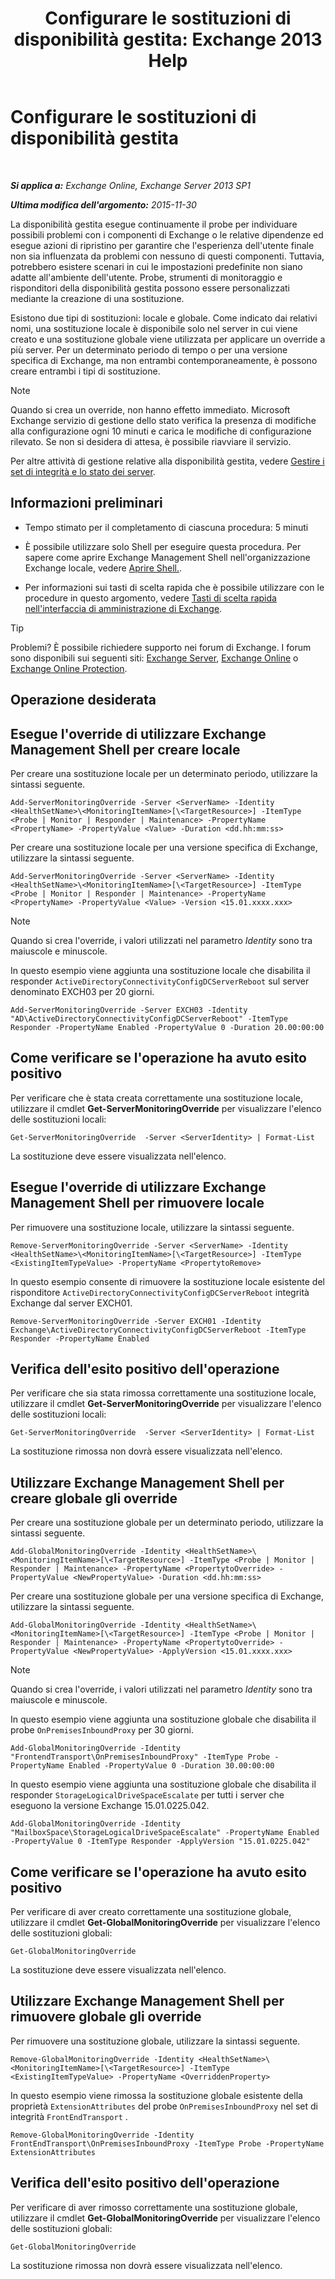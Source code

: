﻿---
title: 'Configurare le sostituzioni di disponibilità gestita: Exchange 2013 Help'
TOCTitle: Configurare le sostituzioni di disponibilità gestita
ms:assetid: c8f315b3-1d5e-4ad9-8bea-9c3a4a13ebfc
ms:mtpsurl: https://technet.microsoft.com/it-it/library/Dn482055(v=EXCHG.150)
ms:contentKeyID: 59890031
ms.date: 05/22/2018
mtps_version: v=EXCHG.150
ms.translationtype: MT
---

# Configurare le sostituzioni di disponibilità gestita

 

_**Si applica a:** Exchange Online, Exchange Server 2013 SP1_

_**Ultima modifica dell'argomento:** 2015-11-30_

La disponibilità gestita esegue continuamente il probe per individuare possibili problemi con i componenti di Exchange o le relative dipendenze ed esegue azioni di ripristino per garantire che l'esperienza dell'utente finale non sia influenzata da problemi con nessuno di questi componenti. Tuttavia, potrebbero esistere scenari in cui le impostazioni predefinite non siano adatte all'ambiente dell'utente. Probe, strumenti di monitoraggio e risponditori della disponibilità gestita possono essere personalizzati mediante la creazione di una sostituzione.

Esistono due tipi di sostituzioni: locale e globale. Come indicato dai relativi nomi, una sostituzione locale è disponibile solo nel server in cui viene creato e una sostituzione globale viene utilizzata per applicare un override a più server. Per un determinato periodo di tempo o per una versione specifica di Exchange, ma non entrambi contemporaneamente, è possono creare entrambi i tipi di sostituzione.


> [!NOTE]
> Quando si crea un override, non hanno effetto immediato. Microsoft Exchange servizio di gestione dello stato verifica la presenza di modifiche alla configurazione ogni 10 minuti e carica le modifiche di configurazione rilevato. Se non si desidera di attesa, è possibile riavviare il servizio.



Per altre attività di gestione relative alla disponibilità gestita, vedere [Gestire i set di integrità e lo stato dei server](manage-health-sets-and-server-health-exchange-2013-help.md).

## Informazioni preliminari

  - Tempo stimato per il completamento di ciascuna procedura: 5 minuti

  - È possibile utilizzare solo Shell per eseguire questa procedura. Per sapere come aprire Exchange Management Shell nell'organizzazione Exchange locale, vedere [Aprire Shell.](https://technet.microsoft.com/it-it/library/dd638134\(v=exchg.150\)).

  - Per informazioni sui tasti di scelta rapida che è possibile utilizzare con le procedure in questo argomento, vedere [Tasti di scelta rapida nell'interfaccia di amministrazione di Exchange](keyboard-shortcuts-in-the-exchange-admin-center-exchange-online-protection-help.md).


> [!TIP]
> Problemi? È possibile richiedere supporto nei forum di Exchange. I forum sono disponibili sui seguenti siti: <A href="https://go.microsoft.com/fwlink/p/?linkid=60612">Exchange Server</A>, <A href="https://go.microsoft.com/fwlink/p/?linkid=267542">Exchange Online</A> o <A href="https://go.microsoft.com/fwlink/p/?linkid=285351">Exchange Online Protection</A>.



## Operazione desiderata

## Esegue l'override di utilizzare Exchange Management Shell per creare locale

Per creare una sostituzione locale per un determinato periodo, utilizzare la sintassi seguente.

    Add-ServerMonitoringOverride -Server <ServerName> -Identity <HealthSetName>\<MonitoringItemName>[\<TargetResource>] -ItemType <Probe | Monitor | Responder | Maintenance> -PropertyName <PropertyName> -PropertyValue <Value> -Duration <dd.hh:mm:ss>

Per creare una sostituzione locale per una versione specifica di Exchange, utilizzare la sintassi seguente.

    Add-ServerMonitoringOverride -Server <ServerName> -Identity <HealthSetName>\<MonitoringItemName>[\<TargetResource>] -ItemType <Probe | Monitor | Responder | Maintenance> -PropertyName <PropertyName> -PropertyValue <Value> -Version <15.01.xxxx.xxx>


> [!NOTE]
> Quando si crea l'override, i valori utilizzati nel parametro <EM>Identity</EM> sono tra maiuscole e minuscole.



In questo esempio viene aggiunta una sostituzione locale che disabilita il responder `ActiveDirectoryConnectivityConfigDCServerReboot` sul server denominato EXCH03 per 20 giorni.

    Add-ServerMonitoringOverride -Server EXCH03 -Identity "AD\ActiveDirectoryConnectivityConfigDCServerReboot" -ItemType Responder -PropertyName Enabled -PropertyValue 0 -Duration 20.00:00:00

## Come verificare se l'operazione ha avuto esito positivo

Per verificare che è stata creata correttamente una sostituzione locale, utilizzare il cmdlet **Get-ServerMonitoringOverride** per visualizzare l'elenco delle sostituzioni locali:

    Get-ServerMonitoringOverride  -Server <ServerIdentity> | Format-List

La sostituzione deve essere visualizzata nell'elenco.

## Esegue l'override di utilizzare Exchange Management Shell per rimuovere locale

Per rimuovere una sostituzione locale, utilizzare la sintassi seguente.

    Remove-ServerMonitoringOverride -Server <ServerName> -Identity <HealthSetName>\<MonitoringItemName>[\<TargetResource>] -ItemType <ExistingItemTypeValue> -PropertyName <PropertytoRemove>

In questo esempio consente di rimuovere la sostituzione locale esistente del risponditore `ActiveDirectoryConnectivityConfigDCServerReboot` integrità Exchange dal server EXCH01.

    Remove-ServerMonitoringOverride -Server EXCH01 -Identity Exchange\ActiveDirectoryConnectivityConfigDCServerReboot -ItemType Responder -PropertyName Enabled

## Verifica dell'esito positivo dell'operazione

Per verificare che sia stata rimossa correttamente una sostituzione locale, utilizzare il cmdlet **Get-ServerMonitoringOverride** per visualizzare l'elenco delle sostituzioni locali:

    Get-ServerMonitoringOverride  -Server <ServerIdentity> | Format-List

La sostituzione rimossa non dovrà essere visualizzata nell'elenco.

## Utilizzare Exchange Management Shell per creare globale gli override

Per creare una sostituzione globale per un determinato periodo, utilizzare la sintassi seguente.

    Add-GlobalMonitoringOverride -Identity <HealthSetName>\<MonitoringItemName>[\<TargetResource>] -ItemType <Probe | Monitor | Responder | Maintenance> -PropertyName <PropertytoOverride> -PropertyValue <NewPropertyValue> -Duration <dd.hh:mm:ss>

Per creare una sostituzione globale per una versione specifica di Exchange, utilizzare la sintassi seguente.

    Add-GlobalMonitoringOverride -Identity <HealthSetName>\<MonitoringItemName>[\<TargetResource>] -ItemType <Probe | Monitor | Responder | Maintenance> -PropertyName <PropertytoOverride> -PropertyValue <NewPropertyValue> -ApplyVersion <15.01.xxxx.xxx>


> [!NOTE]
> Quando si crea l'override, i valori utilizzati nel parametro <EM>Identity</EM> sono tra maiuscole e minuscole.



In questo esempio viene aggiunta una sostituzione globale che disabilita il probe `OnPremisesInboundProxy` per 30 giorni.

    Add-GlobalMonitoringOverride -Identity "FrontendTransport\OnPremisesInboundProxy" -ItemType Probe -PropertyName Enabled -PropertyValue 0 -Duration 30.00:00:00

In questo esempio viene aggiunta una sostituzione globale che disabilita il responder `StorageLogicalDriveSpaceEscalate` per tutti i server che eseguono la versione Exchange 15.01.0225.042.

    Add-GlobalMonitoringOverride -Identity "MailboxSpace\StorageLogicalDriveSpaceEscalate" -PropertyName Enabled -PropertyValue 0 -ItemType Responder -ApplyVersion "15.01.0225.042"

## Come verificare se l'operazione ha avuto esito positivo

Per verificare di aver creato correttamente una sostituzione globale, utilizzare il cmdlet **Get-GlobalMonitoringOverride** per visualizzare l'elenco delle sostituzioni globali:

    Get-GlobalMonitoringOverride

La sostituzione deve essere visualizzata nell'elenco.

## Utilizzare Exchange Management Shell per rimuovere globale gli override

Per rimuovere una sostituzione globale, utilizzare la sintassi seguente.

    Remove-GlobalMonitoringOverride -Identity <HealthSetName>\<MonitoringItemName>[\<TargetResource>] -ItemType <ExistingItemTypeValue> -PropertyName <OverriddenProperty>

In questo esempio viene rimossa la sostituzione globale esistente della proprietà `ExtensionAttributes` del probe `OnPremisesInboundProxy` nel set di integrità `FrontEndTransport` .

    Remove-GlobalMonitoringOverride -Identity FrontEndTransport\OnPremisesInboundProxy -ItemType Probe -PropertyName ExtensionAttributes

## Verifica dell'esito positivo dell'operazione

Per verificare di aver rimosso correttamente una sostituzione globale, utilizzare il cmdlet **Get-GlobalMonitoringOverride** per visualizzare l'elenco delle sostituzioni globali:

    Get-GlobalMonitoringOverride

La sostituzione rimossa non dovrà essere visualizzata nell'elenco.

